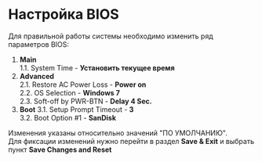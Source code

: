 # Настройка BIOS

Для правильной работы системы необходимо изменить ряд параметров BIOS:  

1. **Main**  
1.1. System Time - **Установить текущее время**  
2. **Advanced**  
2.1. Restore AC Power Loss - **Power on**  
2.2. OS Selection - **Windows 7**  
2.3. Soft-off by PWR-BTN - **Delay 4 Sec.**  
3. **Boot**
3.1. Setup Prompt Timeout - **3**  
3.2. Boot Option #1 - **SanDisk**  

Изменения указаны относительно значений "ПО УМОЛЧАНИЮ".  
Для фиксации изменений нужно перейти в раздел **Save & Exit**
и выбрать пункт **Save Changes and Reset**
